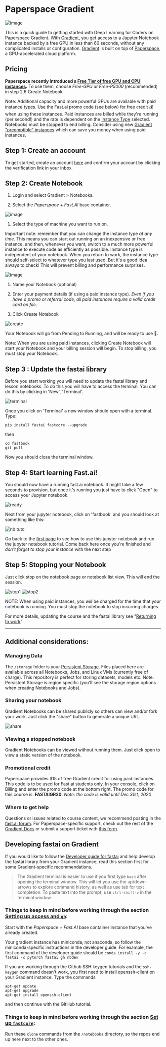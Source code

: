 # Paperspace Gradient

![image](images/gradient/fastaiv4-gradient-new.jpg)

This is a quick guide to getting started with Deep Learning for Coders on Paperspace Gradient. With [Gradient](https://gradient.paperspace.com/), you get access to a Jupyter Notebook instance backed by a free GPU in less than 60 seconds, without any complicated installs or configuration. [Gradient](https://gradient.paperspace.com/) is built on top of [Paperspace](https://www.paperspace.com/), a GPU-accelerated cloud platform.

## Pricing

**Paperspace recently introduced a [Free Tier of free GPU and CPU instances](https://docs.paperspace.com/gradient/instances/free-instances).** To use them, choose *Free-GPU* or *Free-P5000* (recommended) in step 2.6 Create Notebook.

Note: Additional capacity and more powerful GPUs are available with paid instance types.  Use the Fast.ai promo code (see below) for free credit 💰 when using these instances.  Paid instances are billed while they're running (per second!) and the rate is dependent on the [Instance Type](https://gradient.paperspace.com/instances) selected. Notebooks must be stopped to end billing.  Consider using new [Gradient "preemptible" instances](https://docs.paperspace.com/gradient/instances/preemptible-instances) which can save you money when using paid instances.

## Step 1: Create an account

To get started, create an account [here](https://console.paperspace.com/signup?gradient=true) and confirm your account by clicking the verification link in your inbox.

## Step 2: Create Notebook

1. Login and select Gradient > Notebooks.

2. Select the _Paperspace + Fast.AI_ base container.

![image](images/gradient/choose-container.jpg)

1. Select the type of machine you want to run on.

Important note: remember that you can change the instance type _at any time._ This means you can start out running on an inexpensive or free instance, and then, whenever you want, switch to a much more powerful instance to execute code as efficiently as possible. Instance type is independent of your notebook. When you return to work, the instance type should self-select to whatever type you last used. But it's a good idea always to check! This will prevent billing and performance surprises.

![image](images/gradient/choose-instance.jpg)

1. Name your Notebook (optional)

2. Enter your payment details (if using a paid instance type). _Even if you have a promo or referral code, all paid instances require a valid credit card on file._

3. Click Create Notebook

![create](images/gradient/create.png)

Your Notebook will go from Pending to Running, and will be ready to use 🌟.

Note: When you are using paid instances, clicking Create Notebook will start your Notebook and your billing session will begin. To stop billing, you must stop your Notebook.

## Step 3 : Update the fastai library

Before you start working you will need to update the fastai library and lesson notebooks. To do this you will have to access the terminal. You can do this by clicking in 'New', 'Terminal'.

![terminal](images/gradient/terminal.jpg)

Once you click on 'Terminal' a new window should open with a terminal. Type:


    pip install fastai fastcore --upgrade


then

    cd fastbook
    git pull

Now you should close the terminal window.

## Step 4: Start learning Fast.ai!

You should now have a running fast.ai notebook. It might take a few seconds to provision, but once it's running you just have to click "Open" to access your Jupyter notebook.

![ready](images/gradient/ready.jpg)

Next from your jupyter notebook, click on 'fastbook' and you should look at something like this:

![nb tuto](images/gradient/notebook-view-new.jpg)

Go back to the [first page](https://course.fast.ai/index.html) to see how to use this jupyter notebook and run the jupyter notebook tutorial. Come back here once you're finished and _don't forget to stop your instance_ with the next step

## Step 5: Stopping your Notebook

Just click stop on the notebook page or notebook list view. This will end the session.

![stop1](images/gradient/stop-notebook1.jpg)
![stop2](images/gradient/stop-notebook-list.jpg)

NOTE: When using paid instances, you _will_ be charged for the time that your notebook is running. You must stop the notebook to stop incurring charges.

For more details, updating the course and the fastai library see "[Returning to work](https://course.fast.ai/update_gradient.html)".

* * *

## Additional considerations:

### Managing Data

The `/storage` folder is your [Persistent Storage](https://docs.paperspace.com/gradient/data/storage#persistent-storage). Files placed here are available across all Notebooks, Jobs, and Linux VMs (currently free of charge). This repository is perfect for storing datasets, models etc. Note: Persistent Storage is region specific (you'll see the storage region options when creating Notebooks and Jobs).

### Sharing your notebook

Gradient Notebooks can be shared publicly so others can view and/or fork your work.  Just click the "share" button to generate a unique URL.

![share](images/gradient/share.jpg)

### Viewing a stopped notebook

Gradient Notebooks can be viewed without running them. Just click open to view a static version of the notebook.

### Promotional credit

Paperspace provides $15 of free Gradient credit for using paid instances. This code is to be used for Fast.ai students only. In your console, click on Billing and enter the promo code at the bottom right. The promo code for this course is: **FASTAIGR20**. _Note: the code is valid until Dec 31st, 2020_

### Where to get help

Questions or issues related to course content, we recommend posting in the [fast.ai forum](http://forums.fast.ai/). For Paperspace-specific support, check out the rest of the [Gradient Docs](https://docs.paperspace.com/gradient/) or submit a support ticket with [this form](https://support.paperspace.com/hc/en-us/requests/new).

## Developing fastai on Gradient

If you would like to follow the [Developer guide for fastai](http://docs.fast.ai/dev-setup) and help develop the fastai library from your Gradient instance,
read this section first for some Gradient-specific recommendations.

> The Gradient terminal is easier to use if you first type `bash` after opening the terminal window. This will let you use the up/down arrows to explore command history, as well as use tab for text completion. To paste text into the prompt, use `ctrl-shift-v` in the terminal window. 

### Things to keep in mind before working through the section [Setting up access and `gh`](http://docs.fast.ai/dev-setup#Setting-up-access-and-gh):

Start with the _Paperspace + Fast.AI_ base container instance that you've already created.

Your gradient instance has miniconda, not anaconda, so follow the miniconda-specific instructions in the developer guide. For example, the first command of the developer guide should be `conda install -y -c fastai -c pytorch fastai gh nbdev`

If you are working through the Github SSH keygen tutorials and the `ssh-keygen` command doesn't work, you first need to install openssh-client on your Gradient instance. Type the commands 

    apt-get update
    apt-get upgrade
    apt-get install openssh-client

and then continue with the GitHub tutorial.

### Things to keep in mind before working through the section [Set up `fastcore`](http://docs.fast.ai/dev-setup#Set-up-fastcore):

Run these `clone` commands from the `/notebooks` directory, so the repos end up here next to the other ones.
